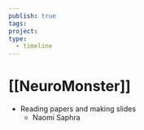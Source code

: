 ```yaml
---
publish: true
tags: 
project: 
type:
  - timeline
---
```

# [[NeuroMonster]]
- Reading papers and making slides
	- Naomi Saphra
